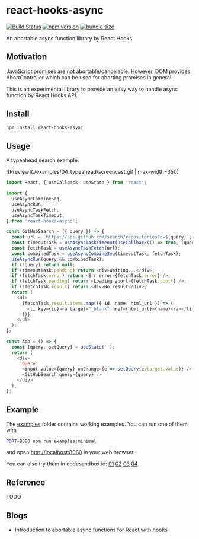 react-hooks-async
=================

[![Build Status](https://travis-ci.com/dai-shi/react-hooks-async.svg?branch=master)](https://travis-ci.com/dai-shi/react-hooks-async)
[![npm version](https://badge.fury.io/js/react-hooks-async.svg)](https://badge.fury.io/js/react-hooks-async)
[![bundle size](https://badgen.net/bundlephobia/minzip/react-hooks-async)](https://bundlephobia.com/result?p=react-hooks-async)

An abortable async function library by React Hooks

Motivation
----------

JavaScript promises are not abortable/cancelable.
However, DOM provides AbortController which can be
used for aborting promises in general.

This is an experimental library to provide an easy
way to handle async function by React Hooks API.

Install
-------

```bash
npm install react-hooks-async
```

Usage
-----

A typeahead search example.

![Preview](./examples/04_typeahead/screencast.gif | max-width=350)

```javascript
import React, { useCallback, useState } from 'react';

import {
  useAsyncCombineSeq,
  useAsyncRun,
  useAsyncTaskFetch,
  useAsyncTaskTimeout,
} from 'react-hooks-async';

const GitHubSearch = ({ query }) => {
  const url = `https://api.github.com/search/repositories?q=${query}`;
  const timeoutTask = useAsyncTaskTimeout(useCallback(() => true, [query]), 500);
  const fetchTask = useAsyncTaskFetch(url);
  const combinedTask = useAsyncCombineSeq(timeoutTask, fetchTask);
  useAsyncRun(query && combinedTask);
  if (!query) return null;
  if (timeoutTask.pending) return <div>Waiting...</div>;
  if (fetchTask.error) return <Err error={fetchTask.error} />;
  if (fetchTask.pending) return <Loading abort={fetchTask.abort} />;
  if (!fetchTask.result) return <div>No result</div>;
  return (
    <ul>
      {fetchTask.result.items.map(({ id, name, html_url }) => (
        <li key={id}><a target="_blank" href={html_url}>{name}</a></li>
      ))}
    </ul>
  );
};

const App = () => {
  const [query, setQuery] = useState('');
  return (
    <div>
      Query:
      <input value={query} onChange={e => setQuery(e.target.value)} />
      <GitHubSearch query={query} />
    </div>
  );
};
```

Example
-------

The [examples](examples) folder contains working examples.
You can run one of them with

```bash
PORT=8080 npm run examples:minimal
```

and open <http://localhost:8080> in your web browser.

You can also try them in codesandbox.io:
[01](https://codesandbox.io/s/github/dai-shi/react-hooks-async/tree/master/examples/01_minimal)
[02](https://codesandbox.io/s/github/dai-shi/react-hooks-async/tree/master/examples/02_typescript)
[03](https://codesandbox.io/s/github/dai-shi/react-hooks-async/tree/master/examples/03_startbutton)
[04](https://codesandbox.io/s/github/dai-shi/react-hooks-async/tree/master/examples/04_typeahead)

Reference
---------

TODO

Blogs
-----

- [Introduction to abortable async functions for React with hooks](https://medium.com/@dai_shi/introduction-to-abortable-async-functions-for-react-with-hooks-768bc72c0a2b)
